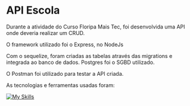 # API Escola
<p>Durante a atividade do Curso Floripa Mais Tec, foi desenvolvida uma API onde deveria realizar um CRUD.</p>

<p>O framework utilizado foi o Express, no NodeJs</p>
<p>Com o sequelize, foram criadas as tabelas através das migrations e integrada ao banco de dados. Postgres foi o SGBD utilizado.</p>
<p>O Postman foi utilizado para testar a API criada.</p>
<p>As tecnologias e ferramentas usadas foram:</p>
          
[![My Skills](https://skillicons.dev/icons?i=,postgresql,express,nodejs,postman,sequelize,vscode,js,git)](https://skillicons.dev)

